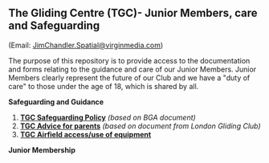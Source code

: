 ## The Gliding Centre (TGC)- Junior Members, care and Safeguarding ##
(Email: JimChandler.Spatial@virginmedia.com)

The purpose of this repository is to provide access to the documentation and forms relating to the guidance and care of our Junior Members. Junior Members clearly represent the future of our Club and we have a "duty of care" to those under the age of 18, which is shared by all.

**Safeguarding and Guidance**

1. [**TGC Safeguarding Policy**](https://github.com/JimChandler-Spatial/TGC-Juniors/blob/main/docs/CGC%20CP%20Policy.pdf) _(based on BGA document)_
2. [**TGC Advice for parents**](https://github.com/JimChandler-Spatial/TGC-Juniors/blob/main/docs/Advice%20for%20Parents-TGC.pdf) _(based on document from London Gliding Club)_
3. [**TGC Airfield access/use of equipment**]()


**Junior Membership**
